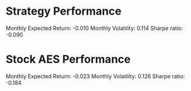 # Strategy Performance
Monthly Expected Return: -0.010
Monthly Volatility: 0.114
Sharpe ratio: -0.090
# Stock AES Performance
Monthly Expected Return: -0.023
Monthly Volatility: 0.126
Sharpe ratio: -0.184
